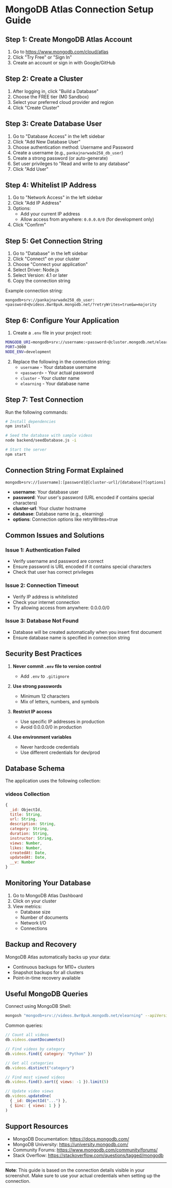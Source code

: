 # MongoDB Atlas Connection Setup Guide

## Step 1: Create MongoDB Atlas Account
1. Go to https://www.mongodb.com/cloud/atlas
2. Click "Try Free" or "Sign In"
3. Create an account or sign in with Google/GitHub

## Step 2: Create a Cluster
1. After logging in, click "Build a Database"
2. Choose the FREE tier (M0 Sandbox)
3. Select your preferred cloud provider and region
4. Click "Create Cluster"

## Step 3: Create Database User
1. Go to "Database Access" in the left sidebar
2. Click "Add New Database User"
3. Choose authentication method: Username and Password
4. Create a username (e.g., `pankajnarwade258_db_user`)
5. Create a strong password (or auto-generate)
6. Set user privileges to "Read and write to any database"
7. Click "Add User"

## Step 4: Whitelist IP Address
1. Go to "Network Access" in the left sidebar
2. Click "Add IP Address"
3. Options:
   - Add your current IP address
   - Allow access from anywhere: `0.0.0.0/0` (for development only)
4. Click "Confirm"

## Step 5: Get Connection String
1. Go to "Database" in the left sidebar
2. Click "Connect" on your cluster
3. Choose "Connect your application"
4. Select Driver: Node.js
5. Select Version: 4.1 or later
6. Copy the connection string

Example connection string:
```
mongodb+srv://pankajnarwade258_db_user:<password>@videos.8wr8puk.mongodb.net/?retryWrites=true&w=majority
```

## Step 6: Configure Your Application

1. Create a `.env` file in your project root:
```bash
MONGODB_URI=mongodb+srv://username:<password>@cluster.mongodb.net/elearning?retryWrites=true&w=majority
PORT=3000
NODE_ENV=development
```

2. Replace the following in the connection string:
   - `username` - Your database username
   - `<password>` - Your actual password
   - `cluster` - Your cluster name
   - `elearning` - Your database name

## Step 7: Test Connection

Run the following commands:

```bash
# Install dependencies
npm install

# Seed the database with sample videos
node backend/seedDatabase.js -i

# Start the server
npm start
```

## Connection String Format Explained

```
mongodb+srv://[username]:[password]@[cluster-url]/[database]?[options]
```

- **username**: Your database user
- **password**: Your user's password (URL encoded if contains special characters)
- **cluster-url**: Your cluster hostname
- **database**: Database name (e.g., elearning)
- **options**: Connection options like retryWrites=true

## Common Issues and Solutions

### Issue 1: Authentication Failed
- Verify username and password are correct
- Ensure password is URL encoded if it contains special characters
- Check that user has correct privileges

### Issue 2: Connection Timeout
- Verify IP address is whitelisted
- Check your internet connection
- Try allowing access from anywhere: 0.0.0.0/0

### Issue 3: Database Not Found
- Database will be created automatically when you insert first document
- Ensure database name is specified in connection string

## Security Best Practices

1. **Never commit `.env` file to version control**
   - Add `.env` to `.gitignore`

2. **Use strong passwords**
   - Minimum 12 characters
   - Mix of letters, numbers, and symbols

3. **Restrict IP access**
   - Use specific IP addresses in production
   - Avoid 0.0.0.0/0 in production

4. **Use environment variables**
   - Never hardcode credentials
   - Use different credentials for dev/prod

## Database Schema

The application uses the following collection:

### videos Collection
```javascript
{
  _id: ObjectId,
  title: String,
  url: String,
  description: String,
  category: String,
  duration: String,
  instructor: String,
  views: Number,
  likes: Number,
  createdAt: Date,
  updatedAt: Date,
  __v: Number
}
```

## Monitoring Your Database

1. Go to MongoDB Atlas Dashboard
2. Click on your cluster
3. View metrics:
   - Database size
   - Number of documents
   - Network I/O
   - Connections

## Backup and Recovery

MongoDB Atlas automatically backs up your data:
- Continuous backups for M10+ clusters
- Snapshot backups for all clusters
- Point-in-time recovery available

## Useful MongoDB Queries

Connect using MongoDB Shell:
```bash
mongosh "mongodb+srv://videos.8wr8puk.mongodb.net/elearning" --apiVersion 1 --username pankajnarwade258_db_user
```

Common queries:
```javascript
// Count all videos
db.videos.countDocuments()

// Find videos by category
db.videos.find({ category: "Python" })

// Get all categories
db.videos.distinct("category")

// Find most viewed videos
db.videos.find().sort({ views: -1 }).limit(5)

// Update video views
db.videos.updateOne(
  { _id: ObjectId("...") },
  { $inc: { views: 1 } }
)
```

## Support Resources

- MongoDB Documentation: https://docs.mongodb.com/
- MongoDB University: https://university.mongodb.com/
- Community Forums: https://www.mongodb.com/community/forums/
- Stack Overflow: https://stackoverflow.com/questions/tagged/mongodb

---

**Note**: This guide is based on the connection details visible in your screenshot. Make sure to use your actual credentials when setting up the connection.
